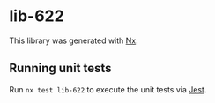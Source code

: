 # lib-622

This library was generated with [Nx](https://nx.dev).

## Running unit tests

Run `nx test lib-622` to execute the unit tests via [Jest](https://jestjs.io).
